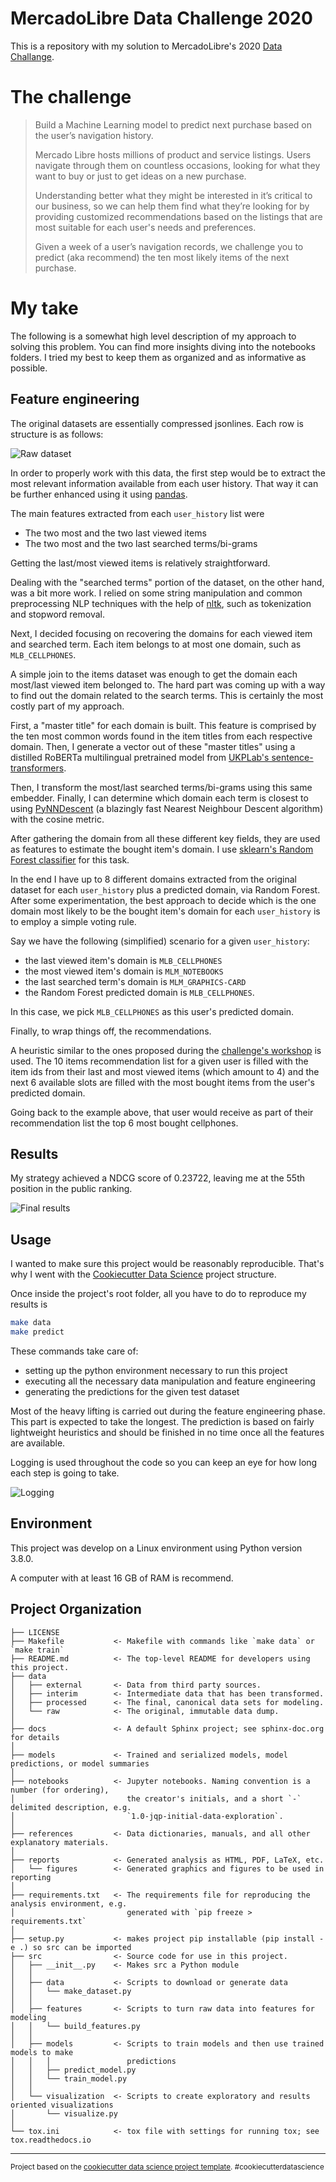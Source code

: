 MercadoLibre Data Challenge 2020
==============================

This is a repository with my solution to MercadoLibre's 2020 
[Data Challange](https://ml-challenge.mercadolibre.com/).

# The challenge

> Build a Machine Learning model to predict next purchase based on the user’s navigation history.
>
> Mercado Libre hosts millions of product and service listings. Users navigate
> through them on countless occasions, looking for what they want to buy or just
> to get ideas on a new purchase.
>
> Understanding better what they might be interested in it’s critical to our
> business, so we can help them find what they’re looking for by providing
> customized recommendations based on the listings that are most suitable for
> each user's needs and preferences.
>
> Given a week of a user’s navigation records, we challenge you to predict (aka
> recommend) the ten most likely items of the next purchase.

# My take

The following is a somewhat high level description of my approach to solving
this problem. You can find more insights diving into the notebooks folders. I
tried my best to keep them as organized and as informative as possible.

## Feature engineering

The original datasets are essentially compressed jsonlines.
Each row is structure is as follows:

![Raw dataset](./reports/figures/data_json_example.png "Raw dataset")

In order to properly work with this data, the first step would be to
extract the most relevant information available from each user history.
That way it can be further enhanced using it using
[pandas](https://github.com/pandas-dev/pandas).

The main features extracted from each `user_history` list were
- The two most and the two last viewed items
- The two most and the two last searched terms/bi-grams

Getting the last/most viewed items is relatively straightforward.

Dealing with the "searched terms" portion of the dataset, on the other hand, was
a bit more work. I relied on some string manipulation and common preprocessing
NLP techniques with the help of [nltk](https://github.com/nltk/nltk), such
as tokenization and stopword removal.

Next, I decided focusing on recovering the domains for each viewed item and
searched term. Each item belongs to at most one domain, such as
`MLB_CELLPHONES`.

A simple join to the items dataset was enough to get the domain each most/last
viewed item belonged to. 
The hard part was coming up with a way to find out the domain related to the
search terms.
This is certainly the most costly part of my approach.

First, a "master title" for each domain is built. This feature is comprised by
the ten most common words found in the item titles from each respective domain.
Then, I generate a vector out of these "master titles" using a distilled RoBERTa
multilingual pretrained model from [UKPLab's
sentence-transformers](https://github.com/UKPLab/sentence-transformers).

Then, I transform the most/last searched terms/bi-grams using this same
embedder. Finally, I can determine which domain each term is closest to using
[PyNNDescent](https://github.com/lmcinnes/pynndescent) (a blazingly fast Nearest
Neighbour Descent algorithm) with the cosine metric.

After gathering the domain from all these different key fields, they are
used as features to estimate the bought item's domain. I use [sklearn's Random
Forest
classifier](https://scikit-learn.org/stable/modules/generated/sklearn.ensemble.RandomForestClassifier.html)
for this task.

In the end I have up to 8 different domains extracted from the original dataset
for each `user_history` plus a predicted domain, via Random Forest.
After some experimentation, the best approach to decide which is the one domain
most likely to be the bought item's domain for each `user_history` is to employ
a simple voting rule.

Say we have the following (simplified) scenario for a given `user_history`: 
- the last viewed item's domain is `MLB_CELLPHONES`
- the most viewed item's domain is `MLM_NOTEBOOKS`
- the last searched term's domain is `MLM_GRAPHICS-CARD`
- the Random Forest predicted domain is `MLB_CELLPHONES`.

In this case, we pick `MLB_CELLPHONES` as this user's predicted domain.

Finally, to wrap things off, the recommendations.

A heuristic similar to the ones proposed during the [challenge's workshop](https://ml-challenge.mercadolibre.com/workshop) is used.
The 10 items recommendation list for a given user is filled with the item ids
from their last and most viewed items (which amount to 4) and the next 6
available slots are filled with the most bought items from the user's predicted
domain.

Going back to the example above, that user would receive as part of their
recommendation list the top 6 most bought cellphones.

Results
------------

My strategy achieved a NDCG score of 0.23722, leaving me at the 55th position in
the public ranking.

![Final results](./reports/figures/final_results.png "Final results")

Usage
------------

I wanted to make sure this project would be reasonably reproducible. That's why
I went with the
[Cookiecutter Data Science](https://drivendata.github.io/cookiecutter-data-science)
project structure.

Once inside the project's root folder, all you have to do to reproduce my
results is

``` sh
make data
make predict
```

These commands take care of:
- setting up the python environment necessary to run this project
- executing all the necessary data manipulation and feature engineering
- generating the predictions for the given test dataset

Most of the heavy lifting is carried out during the feature engineering phase.
This part is expected to take the longest. The prediction is based on fairly
lightweight heuristics and should be finished in no time once all the features
are available.

Logging is used throughout the code so you can keep an eye for how long each
step is going to take.

![Logging](./reports/figures/logging.png "Logging")

Environment
------------
This project was develop on a Linux environment using Python version 3.8.0.

A computer with at least 16 GB of RAM is recommend.

Project Organization
------------

    ├── LICENSE
    ├── Makefile           <- Makefile with commands like `make data` or `make train`
    ├── README.md          <- The top-level README for developers using this project.
    ├── data
    │   ├── external       <- Data from third party sources.
    │   ├── interim        <- Intermediate data that has been transformed.
    │   ├── processed      <- The final, canonical data sets for modeling.
    │   └── raw            <- The original, immutable data dump.
    │
    ├── docs               <- A default Sphinx project; see sphinx-doc.org for details
    │
    ├── models             <- Trained and serialized models, model predictions, or model summaries
    │
    ├── notebooks          <- Jupyter notebooks. Naming convention is a number (for ordering),
    │                         the creator's initials, and a short `-` delimited description, e.g.
    │                         `1.0-jqp-initial-data-exploration`.
    │
    ├── references         <- Data dictionaries, manuals, and all other explanatory materials.
    │
    ├── reports            <- Generated analysis as HTML, PDF, LaTeX, etc.
    │   └── figures        <- Generated graphics and figures to be used in reporting
    │
    ├── requirements.txt   <- The requirements file for reproducing the analysis environment, e.g.
    │                         generated with `pip freeze > requirements.txt`
    │
    ├── setup.py           <- makes project pip installable (pip install -e .) so src can be imported
    ├── src                <- Source code for use in this project.
    │   ├── __init__.py    <- Makes src a Python module
    │   │
    │   ├── data           <- Scripts to download or generate data
    │   │   └── make_dataset.py
    │   │
    │   ├── features       <- Scripts to turn raw data into features for modeling
    │   │   └── build_features.py
    │   │
    │   ├── models         <- Scripts to train models and then use trained models to make
    │   │   │                 predictions
    │   │   ├── predict_model.py
    │   │   └── train_model.py
    │   │
    │   └── visualization  <- Scripts to create exploratory and results oriented visualizations
    │       └── visualize.py
    │
    └── tox.ini            <- tox file with settings for running tox; see tox.readthedocs.io


--------

<p><small>Project based on the <a target="_blank" href="https://drivendata.github.io/cookiecutter-data-science/">cookiecutter data science project template</a>. #cookiecutterdatascience</small></p>

